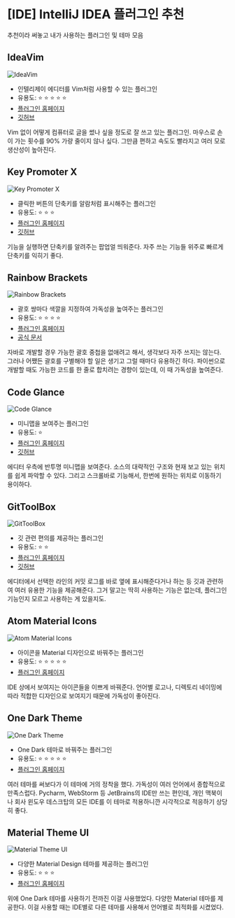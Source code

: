 # [IDE] IntelliJ IDEA 플러그인 추천

추천이라 써놓고 내가 사용하는 플러그인 및 테마 모음

## IdeaVim

![IdeaVim](./image1.png)
<!-- [##_Image|kage@b0S14N/btq06g2TJox/ll5ewiXbutTuriGsonPoy1/img.png|alignCenter|width="100%"|_##] -->

- 인텔리제이 에디터를 Vim처럼 사용할 수 있는 플러그인
- 유용도: :star: :star: :star: :star: :star:
- [플러그인 홈페이지](https://plugins.jetbrains.com/plugin/164-ideavim)
- [깃허브](https://github.com/JetBrains/ideavim)

Vim 없이 어떻게 컴퓨터로 글을 썼나 싶을 정도로 잘 쓰고 있는 플러그인. 마우스로 손이 가는 횟수를 90% 가량 줄이지 않나 싶다. 그만큼 편하고 속도도 빨라지고 여러 모로 생산성이 높아진다.

## Key Promoter X

![Key Promoter X](./image2.png)
<!-- [##_Image|kage@oTUw0/btq04LI58dC/D1ziIk8IzKkiwLa6VURoMk/img.gif|alignCenter|width="100%"|_##] -->

- 클릭한 버튼의 단축키를 알람처럼 표시해주는 플러그인
- 유용도: :star: :star: :star:
- [플러그인 홈페이지](https://plugins.jetbrains.com/plugin/9792-key-promoter-x)
- [깃허브](https://github.com/halirutan/IntelliJ-Key-Promoter-X)

기능을 실행하면 단축키를 알려주는 팝업얼 띄워준다. 자주 쓰는 기능들 위주로 빠르게 단축키를 익히기 좋다.

## Rainbow Brackets

![Rainbow Brackets](./image3.png)
<!-- [##_Image|kage@bnw3nY/btq03GnYz92/E92aoTU7coHxzvNKFIjSb1/img.png|alignCenter|width="100%"|_##] -->

- 괄호 쌍마다 색깔을 지정하여 가독성을 높여주는 플러그인
- 유용도: :star: :star: :star: :star:
- [플러그인 홈페이지](https://plugins.jetbrains.com/plugin/10080-rainbow-brackets)
- [공식 문서](https://izhangzhihao.github.io/rainbow-brackets-document/)

자바로 개발할 경우 가능한 괄호 중첩을 없애려고 해서, 생각보다 자주 쓰지는 않는다. 그러나 어쨌든 괄호를 구별해야 할 일은 생기고 그럴 때마다 유용하긴 하다. 파이썬으로 개발할 때도 가능한 코드를 한 줄로 합치려는 경향이 있는데, 이 때 가독성을 높여준다.

## Code Glance

![Code Glance](./image4.png)
<!-- [##_Image|kage@DjJrh/btq09jR8mqt/Kic4QEEFFFkJQuAjtCJRH1/img.png|alignCenter|width="100%"|_##] -->

- 미니맵을 보여주는 플러그인
- 유용도: :star: 
- [플러그인 홈페이지](https://plugins.jetbrains.com/plugin/7275-codeglance)
- [깃허브](https://github.com/Vektah/CodeGlance)

에디터 우측에 반투명 미니맵을 보여준다. 소스의 대략적인 구조와 현재 보고 있는 위치를 쉽게 파악할 수 있다. 그리고 스크롤바로 기능해서, 한번에 원하는 위치로 이동하기 용이하다.

## GitToolBox

![GitToolBox](./image5.png)
<!-- [##_Image|kage@CME27/btq09zf9yOj/AWXFUXYE54oAbOQOuaKUaK/img.png|alignCenter|width="100%"|_##] -->

- 깃 관련 편의를 제공하는 플러그인
- 유용도: :star: :star:
- [플러그인 홈페이지](https://plugins.jetbrains.com/plugin/7499-gittoolbox)
- [깃허브](https://github.com/zielu/GitToolBox/wiki/Manual)

에디터에서 선택한 라인의 커밋 로그를 바로 옆에 표시해준다거나 하는 등 깃과 관련하여 여러 유용한 기능을 제공해준다. 그거 말고는 딱히 사용하는 기능은 없는데, 플러그인 기능인지 모르고 사용하는 게 있을지도. 

## Atom Material Icons

![Atom Material Icons](./image6.png)
<!-- [##_Image|kage@crBSD3/btq0iAPwOsj/pkigPB6o7ydLsi3AMUpPp1/img.png|alignCenter|width="100%"|_##] -->

- 아이콘을 Material 디자인으로 바꿔주는 플러그인
- 유용도: :star: :star: :star: :star: :star:
- [플러그인 홈페이지](https://plugins.jetbrains.com/plugin/10044-atom-material-icons)

IDE 상에서 보여지는 아이콘들을 이쁘게 바꿔준다. 언어별 로고나, 디렉토리 네이밍에 따라 적합한 디자인으로 보여지기 때문에 가독성이 좋아진다.

## One Dark Theme

![One Dark Theme](./image7.png)
<!-- [##_Image|kage@cDtcfD/btq04MaceTh/ti0B66cJfME4K5tSSrUd31/img.png|alignCenter|width="100%"|_##] -->

- One Dark 테마로 바꿔주는 플러그인
- 유용도: :star: :star: :star: :star: :star: 
- [플러그인 홈페이지](https://plugins.jetbrains.com/plugin/11938-one-dark-theme)

여러 테마를 써보다가 이 테마에 거의 정착을 했다. 가독성이 여러 언어에서 종합적으로 만족스럽다. Pycharm, WebStorm 등 JetBrains의 IDE만 쓰는 편인데, 개인 맥북이나 회사 윈도우 데스크탑의 모든 IDE를 이 테마로 적용하니깐 시각적으로 적응하기 상당히 좋다.

## Material Theme UI

![Material Theme UI](./image8.png)
<!-- [##_Image|kage@bNvrRA/btq039pXDrU/2eZkib2MBIZPqcKiZqVvSK/img.png|alignCenter|width="100%"|_##] -->

- 다양한 Material Design 테마를 제공하는 플러그인
- 유용도: :star: :star: :star: 
- [플러그인 홈페이지](https://plugins.jetbrains.com/plugin/8006-material-theme-ui)

위에 One Dark 테마를 사용하기 전까진 이걸 사용했었다. 다양한 Material 테마를 제공한다. 이걸 사용할 때는 IDE별로 다른 테마를 사용해서 언어별로 최적화를 시켰었다. 
